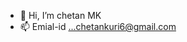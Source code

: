 - 👋 Hi, I’m chetan MK 
- 📫 Emial-id ...chetankuri6@gmail.com

<!---
Chetan MK is a ✨ special ✨ repository because its `README.md` (this file) appears on your GitHub profile.
You can click the Preview link to take a look at your changes.
--->
